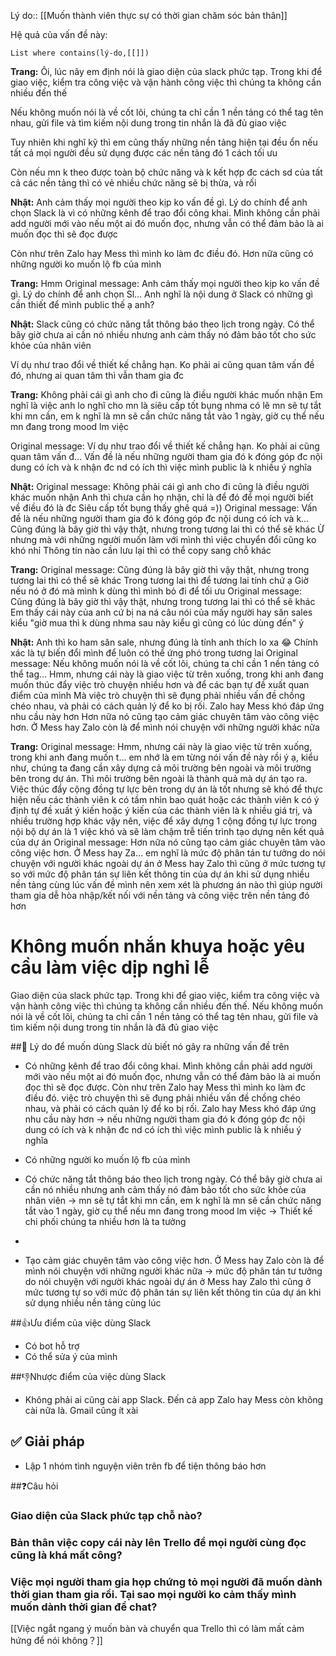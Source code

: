 Lý do:: [[Muốn thành viên thực sự có thời gian chăm sóc bản thân]]

Hệ quả của vấn đề này:
```dataview
List where contains(lý-do,[[]])
```


**Trang:** Ôi, lúc nãy em định nói là giao diện của slack phức tạp. Trong khi để giao việc, kiểm tra công việc và vận hành công việc thì chúng ta không cần nhiều đến thế

Nếu không muốn nói là về cốt lõi, chúng ta chỉ cần 1 nền tảng có thể tag tên nhau, gửi file và tìm kiếm nội dung trong tin nhắn là đã đủ giao việc

Tuy nhiên khi nghĩ kỹ thì em cũng thấy những nền tảng hiện tại đều ổn nếu tất cả mọi người đều sử dụng được các nền tảng đó 1 cách tối ưu

Còn nếu mn k theo được toàn bộ chức năng và k kết hợp đc cách sd của tất cả các nền tảng thì có vẻ nhiều chức năng sẽ bị thừa, và rối

**Nhật:** Anh cảm thấy mọi người theo kịp ko vấn đề gì. Lý do chính để anh chọn Slack là vì có những kênh để trao đổi công khai. Mình không cần phải add người mới vào nếu một ai đó muốn đọc, nhưng vẫn có thể đảm bảo là ai muốn đọc thì sẽ đọc được

Còn như trên Zalo hay Mess thì mình ko làm đc điều đó. Hơn nữa cũng có những người ko muốn lộ fb của mình

**Trang:**
Hmm
Original message: Anh cảm thấy mọi người theo kịp ko vấn đề gì. Lý do chính để anh chọn Sl…
Anh nghĩ là nội dung ở Slack có những gì cần thiết để mình public thế ạ anh?

**Nhật:** Slack cũng có chức năng tắt thông báo theo lịch trong ngày. Có thể bây giờ chưa ai cần nó nhiều nhưng anh cảm thấy nó đảm bảo tốt cho sức khỏe của nhân viên

Ví dụ như trao đổi về thiết kế chẳng hạn. Ko phải ai cũng quan tâm vấn đề đó, nhưng ai quan tâm thì vẫn tham gia đc

**Trang:** Không phải cái gì anh cho đi cũng là điều người khác muốn nhận
Em nghĩ là việc anh lo nghĩ cho mn là siêu cấp tốt bụng nhma có lẽ mn sẽ tự tắt khi mn cần, em k nghĩ là mn sẽ cần chức năng tắt vào 1 ngày, giờ cụ thể nếu mn đang trong mood lm việc

Original message: Ví dụ như trao đổi về thiết kế chẳng hạn. Ko phải ai cũng quan tâm vấn đ…
Vấn đề là nếu những người tham gia đó k đóng góp đc nội dung có ích và k nhận đc nd có ích thì việc mình public là k nhiều ý nghĩa

**Nhật:** 
Original message: Không phải cái gì anh cho đi cũng là điều người khác muốn nhận
Anh thì chưa cần họ nhận, chỉ là để đó để mọi người biết về điều đó là đc
Siêu cấp tốt bụng thấy ghê quá =))
Original message: Vấn đề là nếu những người tham gia đó k đóng góp đc nội dung có ích và k…
Cũng đúng là bây giờ thì vậy thật, nhưng trong tương lai thì có thể sẽ khác
Ừ nhưng mà với những người muốn làm với mình thì việc chuyển đổi cũng ko khó nhỉ
Thông tin nào cần lưu lại thì có thể copy sang chỗ khác

**Trang:** 
Original message: Cũng đúng là bây giờ thì vậy thật, nhưng trong tương lai thì có thể sẽ khác
Trong tương lai thì để tương lai tính chứ ạ
Giờ nếu nó ở đó mà mình k dùng thì mình bỏ đi để tối ưu
Original message: Cũng đúng là bây giờ thì vậy thật, nhưng trong tương lai thì có thể sẽ khác
Em thấy cái này của anh cứ bị na ná câu nói của mấy người hay săn sales kiểu "giờ mua thì k dùng nhma sau này kiểu gì cũng có lúc dùng đến" ý

**Nhật:** Anh thì ko ham săn sale, nhưng đúng là tính anh thích lo xa 😂
Chính xác là tự biến đổi mình để luôn có thể ứng phó trong tương lai
Original message: Nếu không muốn nói là về cốt lõi, chúng ta chỉ cần 1 nền tảng có thể tag…
Hmm, nhưng cái này là giao việc từ trên xuống, trong khi anh đang muốn thúc đẩy việc trò chuyện nhiều hơn và để các bạn tự đề xuất quan điểm của mình
Mà việc trò chuyện thì sẽ đụng phải nhiều vấn đề chồng chéo nhau, và phải có cách quản lý để ko bị rối. Zalo hay Mess khó đáp ứng nhu cầu này hơn
Hơn nữa nó cũng tạo cảm giác chuyên tâm vào công việc hơn. Ở Mess hay Zalo còn là để mình nói chuyện với những người khác nữa

**Trang:** 
Original message: Hmm, nhưng cái này là giao việc từ trên xuống, trong khi anh đang muốn t…
em nhớ là em từng nói vấn đề này rồi ý ạ, kiểu như, chúng ta đang cần xây dựng cả môi trường bên ngoài và môi trường bên trong dự án. Thì môi trường bên ngoài là thành quả mà dự án tạo ra. Việc thúc đẩy cộng đồng tự lực bên trong dự án là tốt nhưng sẽ khó để thực hiện nếu các thành viên k có tầm nhìn bao quát hoặc các thành viên k có ý định tự đề xuất ý kiến hoặc ý kiến của các thành viên là k nhiều giá trị, và nhiều trường hợp khác
vậy nên, việc để xây dựng 1 cộng đồng tự lực trong nội bộ dự án là 1 việc khó và sẽ làm chậm trễ tiến trình tạo dựng nên kết quả của dự án
Original message: Hơn nữa nó cũng tạo cảm giác chuyên tâm vào công việc hơn. Ở Mess hay Za…
em nghĩ là mức độ phân tán tư tưởng do nói chuyện với người khác ngoài dự án ở Mess hay Zalo thì cũng ở mức tương tự so với mức độ phân tán sự liên kết thông tin của dự án khi sử dụng nhiều nền tảng cùng lúc
vấn đề mình nên xem xét là phương án nào thì giúp người tham gia dễ hòa nhập/kết nối với nền tảng  và công việc trên nền tảng đó hơn

# Không muốn nhắn khuya hoặc yêu cầu làm việc dịp nghỉ lễ
Giao diện của slack phức tạp. Trong khi để giao việc, kiểm tra công việc và vận hành công việc thì chúng ta không cần nhiều đến thế. Nếu không muốn nói là về cốt lõi, chúng ta chỉ cần 1 nền tảng có thể tag tên nhau, gửi file và tìm kiếm nội dung trong tin nhắn là đã đủ giao việc

##🤔 Lý do để muốn dùng Slack dù biết nó gây ra những vấn đề trên
- Có những kênh để trao đổi công khai. Mình không cần phải add người mới vào nếu một ai đó muốn đọc, nhưng vẫn có thể đảm bảo là ai muốn đọc thì sẽ đọc được. Còn như trên Zalo hay Mess thì mình ko làm đc điều đó.
việc trò chuyện thì sẽ đụng phải nhiều vấn đề chồng chéo nhau, và phải có cách quản lý để ko bị rối. Zalo hay Mess khó đáp ứng nhu cầu này hơn
-> nếu những người tham gia đó k đóng góp đc nội dung có ích và k nhận đc nd có ích thì việc mình public là k nhiều ý nghĩa

- Có những người ko muốn lộ fb của mình
- Có chức năng tắt thông báo theo lịch trong ngày. Có thể bây giờ chưa ai cần nó nhiều nhưng anh cảm thấy nó đảm bảo tốt cho sức khỏe của nhân viên
 → mn sẽ tự tắt khi mn cần, em k nghĩ là mn sẽ cần chức năng tắt vào 1 ngày, giờ cụ thể nếu mn đang trong mood lm việc
-> Thiết kế chi phối chúng ta nhiều hơn là ta tưởng 
- 
- Tạo cảm giác chuyên tâm vào công việc hơn. Ở Mess hay Zalo còn là để mình nói chuyện với những người khác nữa
-> mức độ phân tán tư tưởng do nói chuyện với người khác ngoài dự án ở Mess hay Zalo thì cũng ở mức tương tự so với mức độ phân tán sự liên kết thông tin của dự án khi sử dụng nhiều nền tảng cùng lúc

##👍Ưu điểm của việc dùng Slack
- Có bot hỗ trợ
- Có thể sửa ý của mình

##👎Nhược điểm của việc dùng Slack
- Không phải ai cũng cài app Slack. Đến cả app Zalo hay Mess còn không cài nữa là. Gmail cũng ít xài

## ✅ Giải pháp
- Lập 1 nhóm tình nguyện viên trên fb để tiện thông báo hơn

##❓Câu hỏi
### Giao diện của Slack phức tạp chỗ nào? 
### Bản thân việc copy cái này lên Trello để mọi người cùng đọc cũng là khá mất công?
### Việc mọi người tham gia họp chứng tỏ mọi người đã muốn dành thời gian tham gia rồi. Tại sao mọi người ko cảm thấy mình muốn dành thời gian để chat?
[[Việc ngắt ngang ý muốn bàn và chuyển qua Trello thì có làm mất cảm hứng để nói không？]]
